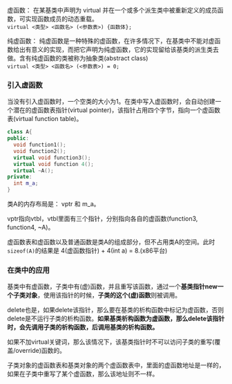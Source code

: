 虚函数： 在某基类中声明为 virtual 并在一个或多个派生类中被重新定义的成员函数，可实现函数成员的动态重载。  
`virtual <类型> <函数名> (<参数表>) {函数体};`

纯虚函数： 纯虚函数是一种特殊的虚函数，在许多情况下，在基类中不能对虚函数给出有意义的实现，而把它声明为纯虚函数，它的实现留给该基类的派生类去做。含有纯虚函数的类被称为抽象类(abstract class)  
`virtual <类型> <函数名> (<参数表>) = 0;`

### 引入虚函数
当没有引入虚函数时，一个空类的大小为1。在类中写入虚函数时，会自动创建一个潜在的虚函数表指针(virtual pointer)，该指针占用四个字节，指向一个虚函数表(virtual function table)。

``` cpp
class A{
public:
  void function1();
  void function2();
  virtual void function3();
  virtual void function 4();
  virtual ~A();
private:
  int m_a;
}
```
类A的内存布局是： vptr 和 m_a。

vptr指向vtbl，vtbl里面有三个指针，分别指向各自的虚函数(function3, function4, ~A)。

虚函数表和虚函数以及普通函数是类A的组成部分，但不占用类A的空间。此时`sizeof(A)`的结果是 4(虚函数指针) + 4(int a) = 8.(x86平台)

### 在类中的应用

基类中有虚函数，子类中有(虚)函数，并且重写该函数，通过一个**基类指针new一个子类对象**，使用该指针的时候，**子类的这个(虚)函数**则被调用。

delete也是，如果delete该指针，那么要在基类的析构函数中标记为虚函数，否则delete是不运行子类的析构函数。**如果基类析构函数为虚函数，那么delete该指针时，会先调用子类的析构函数，后调用基类的析构函数。**

如果不加virtual关键词，那么该情况下，该基类指针时不可以访问子类的重写(覆盖/override)函数的。

子类对象的虚函数表和基类对象的两个虚函数表中，里面的虚函数地址是一样的，如果在子类中重写了某个虚函数，那么该地址则不一样。

